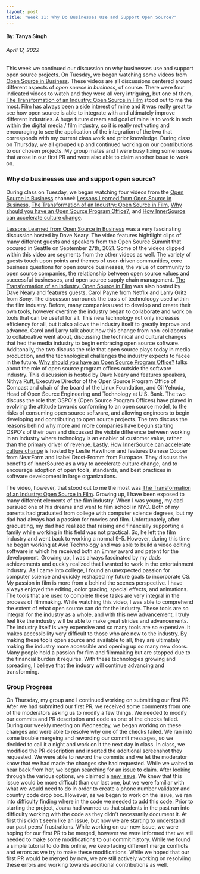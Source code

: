 ```yaml
---
layout: post
title: "Week 11: Why Do Businesses Use and Support Open Source?"
---
```




#### By: Tanya Singh
###### April 17, 2022 
This week we continued our discussion on why businesses use and support open source projects. On Tuesday, we began watching some videos from [Open Source in Business](https://www.youtube.com/channel/UCwBgcnITw43mboBSplHDRMQ). These videos are all discussions centered around different aspects of *open source in business*, of course. There were four indicated videos to watch and they were all very intriguing, but one of them, [The Transformation of an Industry: Open Source in Film](https://www.youtube.com/watch?v=DDfD3uvsjtA) stood out to me the most. Film has always been a side interest of mine and it was really great to see how open source is able to integrate with and ultimately improve different industries. A huge future dream and goal of mine is to work in tech within the digital media / film industry, so it is really motivating and encouraging to see the application of the integration of the two that corresponds with my current class work and prior knowledge. During class on Thursday, we all grouped up and continued working on our contributions to our chosen projects.  My group mates and I were busy fixing some issues that arose in our first PR and were also able to claim another issue to work on. 

<!--more-->

### Why do businesses use and support open source?

During class on Tuesday, we began watching four videos from the [Open Source in Business](https://www.youtube.com/channel/UCwBgcnITw43mboBSplHDRMQ) channel: [Lessons Learned from Open Source in Business](https://www.youtube.com/watch?v=CnbDwrGZFuw), [The Transformation of an Industry: Open Source in Film](https://www.youtube.com/watch?v=DDfD3uvsjtA), [Why should you have an Open Source Program Office?](https://www.youtube.com/watch?v=lYjVwzd7Xrs), and [How InnerSource can accelerate culture change](https://www.youtube.com/watch?v=p4DY2WB66RU). 

[Lessons Learned from Open Source in Business](https://www.youtube.com/watch?v=CnbDwrGZFuw) was a very fascinating discussion hosted by Dave Neary. The video features hightlight clips of many different guests and speakers from the Open Source Summit that occured in Seattle on September 27th, 2021. Some of the videos clipped within this video are segments from the other videos as well. The variety of guests touch upon points and themes of user-driven communities, core business questions for open source businesses, the value of community to open source companies, the relationship between open source values and successful businesses, and open source supply chain management. [The Transformation of an Industry: Open Source in Film](https://www.youtube.com/watch?v=DDfD3uvsjtA) was also hosted by Dave Neary and features guests, Carol Payne from Netflix and Larry Gritz from Sony. The discusson surrounds the basis of technoloogy used within the film industry. Before, many companies used to develop and create their own tools, however overtime the industry began to collaborate and work on tools that can be useful for all. This new technology not only increases efficiency for all, but it also allows the industry itself to greatly improve and advance. Carol and Larry talk about how this change from non-collaborative to collaboative went about, discussing the technical and cultural changes that hed the media industry to begin embracing open source software. Additonally, the two discuss the role that open source plays today in media production, and the technological challenges the industry expects to facee in the future. [Why should you have an Open Source Program Office?](https://www.youtube.com/watch?v=lYjVwzd7Xrs) talks about the role of open source program offices outside the software industry. This discussion is hosted by Dave Neary and features speakers, Nithya Ruff, Executive Director of the Open Source Program Office of Comcast and chair of the board of the Linux Foundation, and Gil Yehuda, Head of Open Source Engineering and Technology at U.S. Bank. The two discuss the role that OSPO's (Open Source Program Offices) have played in evolving the attitude towards conforming to an open source model, to the risks of consuming open source software, and allowing engineers to begin developing and contributing to open source projects. The two discuss the reasons behind why more and more companies have begun starting OSPO's of their own and discussed the visible difference between working in an industry where technology is an enabler of customer value, rather than the primary driver of revenue. Lastly, [How InnerSource can accelerate culture change](https://www.youtube.com/watch?v=p4DY2WB66RU) is hosted by Leslie Hawthorn and features Danese Cooper from NearForm and Isabel Drost-Fromm from Europace. They discuss the benefits of InnerSource as a way to accelerate culture change, and to encourage adoption of open tools, standards, and best practices in software development in large organizations. 

The video, however, that stood out to me the most was [The Transformation of an Industry: Open Source in Film](https://www.youtube.com/watch?v=DDfD3uvsjtA). Growing up, I have been exposed to many different elements of the film industry. When I was young, my dad pursued one of his dreams and went to film school in NYC. Both of my parents had graduated from college with computer science degrees, but my dad had always had a passion for movies and film. Unfortunately, after graduating, my dad had realized that raising and financially supporting a family while working in this field was not practical. So, he left the film industry and went back to working a normal 9-5. However, during this time he began working at Avid Technology and was able to build a video editing software in which he received both an Emmy award and patent for the development. Growing up, I was always fascinated by my dads achievements and quckly realized that I wanted to work in the entertainment industry. As I came into college, I found an unexpected passion for computer science and quickly reshaped my future goals to incorporate CS. My passion in film is more from a behind the scenes perspective. I have always enjoyed the editing, color grading, special effects, and animations. The tools that are used to complete these tasks are very integral in the process of filmmaking. While watching this video, I was able to comprehend the extent of what open source can do for the industry. These tools are so integral for the industry as a whole, and with this new advancement, I truly feel like the industry will be able to make great strides and advancements. The industry itself is very expensive and so many tools are so expensive. It makes accessibility very difficult to those who are new to the industry. By making these tools open source and available to all, they are ultimately making the industry more accessible and opening up so many new doors. Many people hold a passion for film and filmmaking but are stopped due to the financial burden it requires. With these technologies growing and spreading, I believe that the indusry will continue advancing and transforming. 

### Group Progress

On Thursday, my group and I continued working on submitting our first PR. After we had submitted our first PR, we received some comments from one of the moderators asking us to modify a few things. We needed to modify our commits and PR description and code as one of the checks failed. During our weekly meeting on Wednesday, we began working on these changes and were able to resolve why one of the checks failed. We ran into some trouble mergeing and rewording our commit messages, so we decided to call it a night and work on it the next day in class. In class, we modified the PR description and inserted the additional screenshot they requested. We were able to reword the commits and we let the moderator know that we had made the changes she had requested. While we waited to hear back from her, we began searching for an issue to claim. After looking through the various options, we claimed a [new issue](https://github.com/zulip/zulip/issues/21800). We knew that this issue would be more difficult than our last one, but we were familiar with what we would need to do in order to create a phone number validater and country code drop box. However, as we began to work on the issue, we ran into difficulty finding where in the code we needed to add this code. Prior to starting the project, Joana had warned us that students in the past ran into difficulty working with the code as they didn't necessarily document it. At first this didn't seem like an issue, but now we are starting to understand our past peers' frustrations. While working on our new issue, we were hoping for our first PR to be merged, however we were informed that we still needed to make some modifications to our commit history. While we found a simple tutorial to do this online, we keep facing different merge conflicts and errors as we try to make these modifications. While we hoped that our first PR would be merged by now, we are still actively working on resolviing these errors and working towards additional contributions as well. 
